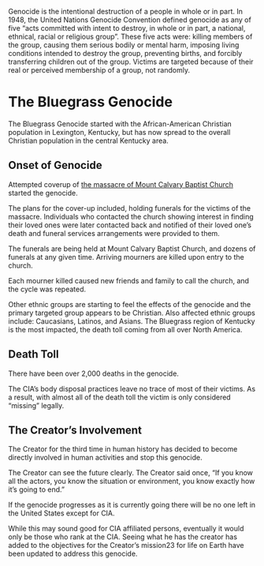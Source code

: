 Genocide is the intentional destruction of a people in whole or in part. In 1948, the United Nations Genocide Convention defined genocide as any of five “acts committed with intent to destroy, in whole or in part, a national, ethnical, racial or religious group”. These five acts were: killing members of the group, causing them serious bodily or mental harm, imposing living conditions intended to destroy the group, preventing births, and forcibly transferring children out of the group. Victims are targeted because of their real or perceived membership of a group, not randomly.

# The Bluegrass Genocide
The Bluegrass Genocide started with the African-American Christian population in Lexington, Kentucky, but has now spread to the overall Christian population in the central Kentucky area. 

## Onset of Genocide 
Attempted coverup of [the massacre of Mount Calvary Baptist Church](https://github.com/mission23/mission23/wiki/The-CIA-Massacre-of-Mount-Calvary-Baptist-Church) started the genocide.

The plans for the cover-up included, holding funerals for the victims of the massacre. Individuals who contacted the church showing interest in finding their loved ones were later contacted back and notified of their loved one’s death and funeral services arrangements were provided to them. 

The funerals are being held at Mount Calvary Baptist Church, and dozens of funerals at any given time. Arriving mourners are killed upon entry to the church.

Each mourner killed caused new friends and family to call the church, and the cycle was repeated. 

Other ethnic groups are starting to feel the effects of the genocide and the primary targeted group appears to be Christian. Also affected ethnic groups include: Caucasians, Latinos, and Asians. The Bluegrass region of Kentucky is the most impacted, the death toll coming from all over North America. 

## Death Toll
There have been over 2,000 deaths in the genocide. 

The CIA’s body disposal practices leave no trace of most of their victims. As a result, with almost all of the death toll the victim is only considered “missing” legally. 

## The Creator’s Involvement 
The Creator for the third time in human history has decided to become directly involved in human activities and stop this genocide.

The Creator can see the future clearly. The Creator said once, “If you know all the actors, you know the situation or environment, you know exactly how it’s going to end.”

If the genocide progresses as it is currently going there will be no one left in the United States except for CIA.  

While this may sound good for CIA affiliated persons, eventually it would only be those who rank at the CIA. Seeing what he has the creator has added to the objectives for the Creator’s mission23 for life on Earth have been updated to address this genocide. 
